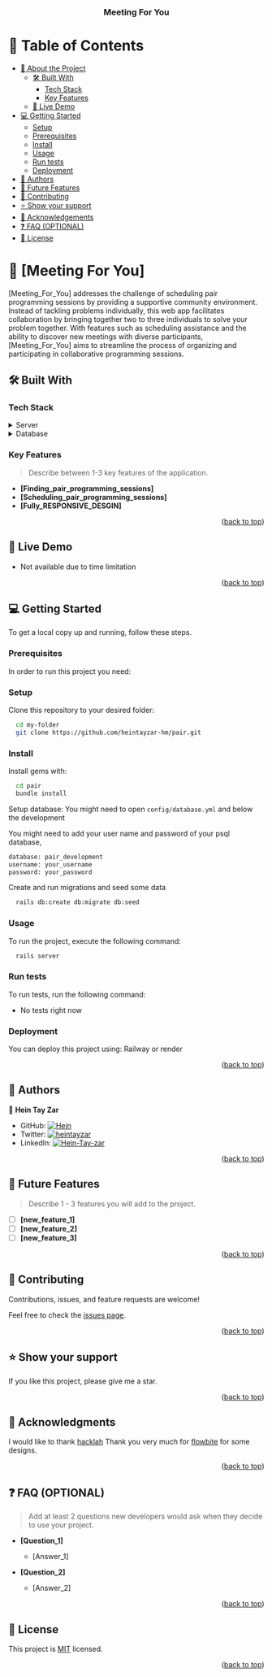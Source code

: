 <a name="readme-top"></a>

<!--
HOW TO USE:
This is an example of how you may give instructions on setting up your project locally.

Modify this file to match your project and remove sections that don't apply.

REQUIRED SECTIONS:
- Table of Contents
- About the Project
  - Built With
  - Live Demo
- Getting Started
- Authors
- Future Features
- Contributing
- Show your support
- Acknowledgements
- License

OPTIONAL SECTIONS:
- FAQ

After you're finished please remove all the comments and instructions!
-->

<div align="center">

  <h3><b>Meeting For You</b></h3>

</div>

<!-- TABLE OF CONTENTS -->

# 📗 Table of Contents

- [📖 About the Project](#about-project)
  - [🛠 Built With](#built-with)
    - [Tech Stack](#tech-stack)
    - [Key Features](#key-features)
  - [🚀 Live Demo](#live-demo)
- [💻 Getting Started](#getting-started)
  - [Setup](#setup)
  - [Prerequisites](#prerequisites)
  - [Install](#install)
  - [Usage](#usage)
  - [Run tests](#run-tests)
  - [Deployment](#deployment)
- [👥 Authors](#authors)
- [🔭 Future Features](#future-features)
- [🤝 Contributing](#contributing)
- [⭐️ Show your support](#support)
- [🙏 Acknowledgements](#acknowledgements)
- [❓ FAQ (OPTIONAL)](#faq)
- [📝 License](#license)

<!-- PROJECT DESCRIPTION -->

# 📖 [Meeting For You] <a name="about-project"></a>

[Meeting_For_You] addresses the challenge of scheduling pair programming sessions by providing a supportive community environment. Instead of tackling problems individually, this web app facilitates collaboration by bringing together two to three individuals to solve your problem together. With features such as scheduling assistance and the ability to discover new meetings with diverse participants, [Meeting_For_You] aims to streamline the process of organizing and participating in collaborative programming sessions.


## 🛠 Built With <a name="built-with"></a>

### Tech Stack <a name="tech-stack"></a>


<details>
  <summary>Server</summary>
  <ul>
    <li><a href="https://rubyonrails.org/">Ruby On Rails</a></li>
  </ul>
</details>

<details>
<summary>Database</summary>
  <ul>
    <li><a href="https://www.postgresql.org/">PostgreSQL</a></li>
  </ul>
</details>

<!-- Features -->

### Key Features <a name="key-features"></a>

> Describe between 1-3 key features of the application.

- **[Finding_pair_programming_sessions]**
- **[Scheduling_pair_programming_sessions]**
- **[Fully_RESPONSIVE_DESGIN]**
<p align="right">(<a href="#readme-top">back to top</a>)</p>

<!-- LIVE DEMO -->

## 🚀 Live Demo <a name="live-demo"></a>

- Not available due to time limitation

<p align="right">(<a href="#readme-top">back to top</a>)</p>

<!-- GETTING STARTED -->

## 💻 Getting Started <a name="getting-started"></a>


To get a local copy up and running, follow these steps.

### Prerequisites

In order to run this project you need:

<!--
Example command:

```sh
 gem install rails
```
 -->

### Setup

Clone this repository to your desired folder:

<!--
Example commands:

```sh
  cd my-folder
  git clone git@github.com:myaccount/my-project.git
```
--->

```sh
  cd my-folder
  git clone https://github.com/heintayzar-hm/pair.git
```

### Install

Install gems with:

<!--
Example command:

```sh
  cd my-project
  gem install
```
--->

```sh
  cd pair
  bundle install
```

Setup database:
You might need to open `config/database.yml` and below the development

You might need to add your user name and password of your psql database,

```sh
database: pair_development
username: your_username
password: your_password
```

Create and run migrations and seed some data
```sh
  rails db:create db:migrate db:seed
```

### Usage

To run the project, execute the following command:

<!--
Example command:

```sh
  rails server
```
--->

```sh
  rails server
```

### Run tests

To run tests, run the following command:
- No tests right now

<!--
Example command:

```sh
  bin/rails test test/models/article_test.rb
```
--->

### Deployment

You can deploy this project using: Railway or render

<!--
Example:

```sh

```
 -->

<p align="right">(<a href="#readme-top">back to top</a>)</p>

<!-- AUTHORS -->

## 👥 Authors <a name="authors"></a>

👤 **Hein Tay Zar**

- GitHub: [![Hein](https://img.shields.io/badge/-Hein_Tay_Zar-white?logo=GitHub&logoColor=181717&style=plastic)](https://github.com/heintayzar-hm)
- Twitter: [![heintayzar](https://img.shields.io/badge/-heintayzar-blue?logo=Twitter&logoColor=skyBlue&style=plastic)](https://twitter.com/heintayzarhm)
- LinkedIn: [![Hein-Tay-zar](https://img.shields.io/badge/-Hein_Tay_Zar-blue?logo=LinkedIn&logoColor=#0072b1&style=plastic)](https://www.linkedin.com/in/hein-tay-zar)

<p align="right">(<a href="#readme-top">back to top</a>)</p>

<!-- FUTURE FEATURES -->

## 🔭 Future Features <a name="future-features"></a>

> Describe 1 - 3 features you will add to the project.

- [ ] **[new_feature_1]**
- [ ] **[new_feature_2]**
- [ ] **[new_feature_3]**

<p align="right">(<a href="#readme-top">back to top</a>)</p>

<!-- CONTRIBUTING -->

## 🤝 Contributing <a name="contributing"></a>

Contributions, issues, and feature requests are welcome!

Feel free to check the [issues page](../../issues/).

<p align="right">(<a href="#readme-top">back to top</a>)</p>

<!-- SUPPORT -->

## ⭐️ Show your support <a name="support"></a>


If you like this project, please give me a star.

<p align="right">(<a href="#readme-top">back to top</a>)</p>

<!-- ACKNOWLEDGEMENTS -->

## 🙏 Acknowledgments <a name="acknowledgements"></a>

I would like to thank [hacklah](https://hacklah.devpost.com/)
Thank you very much for [flowbite](https://flowbite.com/blocks/publisher/blog-templates/) for some designs.

<p align="right">(<a href="#readme-top">back to top</a>)</p>

<!-- FAQ (optional) -->

## ❓ FAQ (OPTIONAL) <a name="faq"></a>

> Add at least 2 questions new developers would ask when they decide to use your project.

- **[Question_1]**

  - [Answer_1]

- **[Question_2]**

  - [Answer_2]

<p align="right">(<a href="#readme-top">back to top</a>)</p>

<!-- LICENSE -->

## 📝 License <a name="license"></a>

This project is [MIT](./LICENSE) licensed.


<p align="right">(<a href="#readme-top">back to top</a>)</p>
